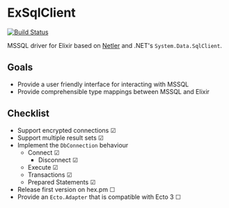 # ExSqlClient

[![Build Status](https://travis-ci.com/svan-jansson/ex_sql_client.svg?branch=master)](https://travis-ci.com/svan-jansson/ex_sql_client)

MSSQL driver for Elixir based on [Netler](https://github.com/svan-jansson/netler) and .NET's `System.Data.SqlClient`.

## Goals

- Provide a user friendly interface for interacting with MSSQL
- Provide comprehensible type mappings between MSSQL and Elixir

## Checklist

- Support encrypted connections ☑
- Support multiple result sets ☑
- Implement the `DbConnection` behaviour
  - Connect ☑
    - Disconnect ☑
  - Execute ☑
  - Transactions ☑
  - Prepared Statements ☑
- Release first version on hex.pm ☐
- Provide an `Ecto.Adapter` that is compatible with Ecto 3 ☐
